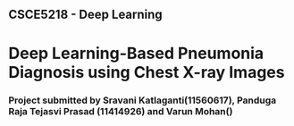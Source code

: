 ## CSCE5218 - Deep Learning
# Deep Learning-Based Pneumonia Diagnosis using Chest X-ray Images

### Project submitted by Sravani Katlaganti(11560617)​, Panduga Raja Tejasvi Prasad (11414926)​ and Varun Mohan​()
